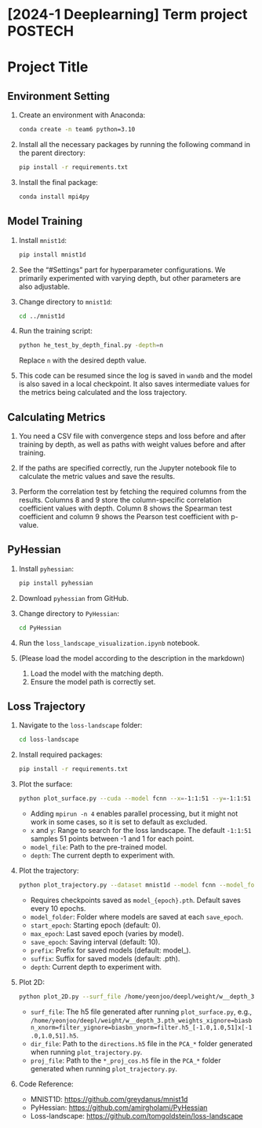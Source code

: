 # [2024-1 Deeplearning] Term project POSTECH
# Project Title

## Environment Setting

1. Create an environment with Anaconda:
    ```bash
    conda create -n team6 python=3.10
    ```

2. Install all the necessary packages by running the following command in the parent directory:
    ```bash
    pip install -r requirements.txt
    ```

3. Install the final package:
    ```bash
    conda install mpi4py
    ```

## Model Training

1. Install `mnist1d`:
    ```bash
    pip install mnist1d
    ```

2. See the “#Settings” part for hyperparameter configurations. We primarily experimented with varying depth, but other parameters are also adjustable.

3. Change directory to `mnist1d`:
    ```bash
    cd ../mnist1d
    ```

4. Run the training script:
    ```bash
    python he_test_by_depth_final.py -depth=n
    ```
    Replace `n` with the desired depth value.

5. This code can be resumed since the log is saved in `wandb` and the model is also saved in a local checkpoint. It also saves intermediate values for the metrics being calculated and the loss trajectory.

## Calculating Metrics

1. You need a CSV file with convergence steps and loss before and after training by depth, as well as paths with weight values before and after training.

2. If the paths are specified correctly, run the Jupyter notebook file to calculate the metric values and save the results.

3. Perform the correlation test by fetching the required columns from the results. Columns 8 and 9 store the column-specific correlation coefficient values with depth. Column 8 shows the Spearman test coefficient and column 9 shows the Pearson test coefficient with p-value.

## PyHessian

1. Install `pyhessian`:
    ```bash
    pip install pyhessian
    ```

2. Download `pyhessian` from GitHub.

3. Change directory to `PyHessian`:
    ```bash
    cd PyHessian
    ```

4. Run the `loss_landscape_visualization.ipynb` notebook.

5. (Please load the model according to the description in the markdown)
    1. Load the model with the matching depth.
    2. Ensure the model path is correctly set.

## Loss Trajectory

1. Navigate to the `loss-landscape` folder:
    ```bash
    cd loss-landscape
    ```

2. Install required packages:
    ```bash
    pip install -r requirements.txt
    ```

3. Plot the surface:
    ```bash
    python plot_surface.py --cuda --model fcnn --x=-1:1:51 --y=-1:1:51 --model_file /home/yeonjoo/deepl/weight/depth1/w__depth_1.pth --dir_type weights --xnorm filter --xignore biasbn --ynorm filter --yignore biasbn --plot --depth 1 --raw_data
    ```
    - Adding `mpirun -n 4` enables parallel processing, but it might not work in some cases, so it is set to default as excluded.
    - `x` and `y`: Range to search for the loss landscape. The default `-1:1:51` samples 51 points between -1 and 1 for each point.
    - `model_file`: Path to the pre-trained model.
    - `depth`: The current depth to experiment with.

4. Plot the trajectory:
    ```bash
    python plot_trajectory.py --dataset mnist1d --model fcnn --model_folder model_save_folder --start_epoch 0 --max_epoch 300 --save_epoch 10 --prefix model_ --suffix .pth --depth 1
    ```
    - Requires checkpoints saved as `model_{epoch}.pth`. Default saves every 10 epochs.
    - `model_folder`: Folder where models are saved at each `save_epoch`.
    - `start_epoch`: Starting epoch (default: 0).
    - `max_epoch`: Last saved epoch (varies by model).
    - `save_epoch`: Saving interval (default: 10).
    - `prefix`: Prefix for saved models (default: model_).
    - `suffix`: Suffix for saved models (default: .pth).
    - `depth`: Current depth to experiment with.

5. Plot 2D:
    ```bash
    python plot_2D.py --surf_file /home/yeonjoo/deepl/weight/w__depth_3.pth_weights_xignore=biasbn_xnorm=filter_yignore=biasbn_ynorm=filter.h5_[-1.0,1.0,51]x[-1.0,1.0,51].h5 --dir_file /model_folder/PCA_directions.h5 --proj_file /model_folder/PCA_proj_cos.h5
    ```
    - `surf_file`: The h5 file generated after running `plot_surface.py`, e.g., `/home/yeonjoo/deepl/weight/w__depth_3.pth_weights_xignore=biasbn_xnorm=filter_yignore=biasbn_ynorm=filter.h5_[-1.0,1.0,51]x[-1.0,1.0,51].h5`.
    - `dir_file`: Path to the `directions.h5` file in the `PCA_*` folder generated when running `plot_trajectory.py`.
    - `proj_file`: Path to the `*_proj_cos.h5` file in the `PCA_*` folder generated when running `plot_trajectory.py`.

6. Code Reference:
   - MNIST1D:
     https://github.com/greydanus/mnist1d
   - PyHessian:
     https://github.com/amirgholami/PyHessian
   - Loss-landscape:
     https://github.com/tomgoldstein/loss-landscape
